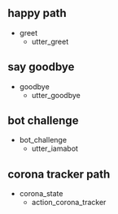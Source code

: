 ## happy path
* greet
  - utter_greet



## say goodbye
* goodbye
  - utter_goodbye

## bot challenge
* bot_challenge
  - utter_iamabot


## corona tracker path
* corona_state
  - action_corona_tracker

